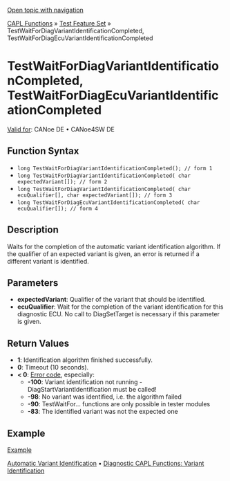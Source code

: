 [Open topic with navigation](../../../../../CANoeDEFamily.htm#Topics/CAPLFunctions/Test/Functions/CAPLfunctionTestWaitForDiagVariantIdentificationCompleted.md)

[CAPL Functions](../../CAPLfunctions.md) » [Test Feature Set](../CAPLfunctionsTFSOverview.md) » TestWaitForDiagVariantIdentificationCompleted, TestWaitForDiagEcuVariantIdentificationCompleted

# TestWaitForDiagVariantIdentificationCompleted, TestWaitForDiagEcuVariantIdentificationCompleted

[Valid for](../../../Shared/FeatureAvailability.md): CANoe DE • CANoe4SW DE

## Function Syntax

- `long TestWaitForDiagVariantIdentificationCompleted(); // form 1`
- `long TestWaitForDiagVariantIdentificationCompleted( char expectedVariant[]); // form 2`
- `long TestWaitForDiagVariantIdentificationCompleted( char ecuQualifier[], char expectedVariant[]); // form 3`
- `long TestWaitForDiagEcuVariantIdentificationCompleted( char ecuQualifier[]); // form 4`

## Description

Waits for the completion of the automatic variant identification algorithm. If the qualifier of an expected variant is given, an error is returned if a different variant is identified.

## Parameters

- **expectedVariant**: Qualifier of the variant that should be identified.
- **ecuQualifier**: Wait for the completion of the variant identification for this diagnostic ECU. No call to DiagSetTarget is necessary if this parameter is given.

## Return Values

- **1**: Identification algorithm finished successfully.
- **0**: Timeout (10 seconds).
- **< 0**: [Error code](../../Diagnostics/CAPLfunctionsDiagnosticsErrorCode.md), especially:
  - **-100**: Variant identification not running - DiagStartVariantIdentification must be called!
  - **-98**: No variant was identified, i.e. the algorithm failed
  - **-90**: TestWaitFor... functions are only possible in tester modules
  - **-83**: The identified variant was not the expected one

## Example

[Example](../../Diagnostics/CAPLfunctionsExampleAutomaticVariantIdentification.md)

[Automatic Variant Identification](../../../CANoeCANalyzer/Diagnostics/Test/DiagnosticsAutomaticVariantIdentification.md) • [Diagnostic CAPL Functions: Variant Identification](../../Diagnostics/CAPLfunctionsDiagnosticsOverview.md#FunctionsVariantIdentification)
